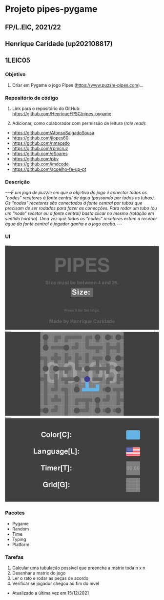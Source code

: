 # Projeto pipes-pygame
## FP/L.EIC, 2021/22
## Henrique Caridade (up202108817)
## 1LEIC05

### Objetivo

1. Criar em Pygame o jogo Pipes (https://www.puzzle-pipes.com)...

### Repositório de código

1) Link para o repositório do GitHub: https://github.com/HenriqueFPSC/pipes-pygame

2) Adicionar, como colaborador com permissão de leitura (*role read*):

- https://github.com/AfonsoSalgadoSousa
- https://github.com/jlopes60
- https://github.com/nmacedo
- https://github.com/rpmcruz
- https://github.com/eSoares
- https://github.com/pbv
- https://github.com/imdcode
- https://github.com/acoelho-fe-up-pt

### Descrição

*---É um jogo de puzzle em que o objetivo do jogo é conectar todos os "nodes" recetores á fonte central de água (passando
por todos os tubos). Os "nodes" recetores são conectados á fonte central por tubos que precisam de ser rodados para fazer
as conecções. Para rodar um tubo (ou um "node" recetor ou a fonte central) basta clicar no mesmo (rotação em sentido horário). 
Uma vez que todos os "nodes" recetores estam a receber água da fonte central o jogador ganha e o jogo acaba.---*

### UI

![Starting Screen](UI/Starting_Screen.PNG)
![Game Screen](UI/Game_Screen.PNG)
![Settings_Screen](UI/Settings_Screen.PNG)

### Pacotes

- Pygame
- Random
- Time
- Typing
- Platform

### Tarefas

1. Calcular uma tubulação possível que preencha a matrix toda n x n
2. Desenhar a matrix do jogo
3. Ler o rato e rodar as peças de acordo
4. Verificar se jogador chegou ao fim do nível

- Atualizado a última vez em 15/12/2021
